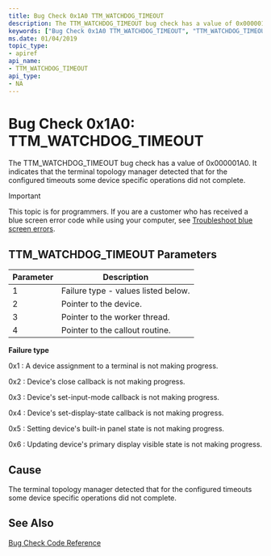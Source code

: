 ```yaml
---
title: Bug Check 0x1A0 TTM_WATCHDOG_TIMEOUT
description: The TTM_WATCHDOG_TIMEOUT bug check has a value of 0x000001A0. It indicates that the terminal topology manager detected that for the configured timeouts some device specific operations did not complete.
keywords: ["Bug Check 0x1A0 TTM_WATCHDOG_TIMEOUT", "TTM_WATCHDOG_TIMEOUT"]
ms.date: 01/04/2019
topic_type:
- apiref
api_name:
- TTM_WATCHDOG_TIMEOUT
api_type:
- NA
---
```


# Bug Check 0x1A0: TTM\_WATCHDOG\_TIMEOUT

The TTM\_WATCHDOG\_TIMEOUT bug check has a value of 0x000001A0. It indicates that the terminal topology manager detected that for the configured timeouts some device specific operations did not complete.

> [!IMPORTANT]
> This topic is for programmers. If you are a customer who has received a blue screen error code while using your computer, see [Troubleshoot blue screen errors](https://www.windows.com/stopcode).

 

## TTM\_WATCHDOG\_TIMEOUT Parameters

|Parameter|Description|
|--- |--- |
|1| Failure type - values listed below.|
|2| Pointer to the device. |
|3| Pointer to the worker thread.|
|4| Pointer to the callout routine. |

**Failure type**

0x1 : A device assignment to a terminal is not making progress.

0x2 : Device's close callback is not making progress.

0x3 : Device's set-input-mode callback is not making progress.

0x4 : Device's set-display-state callback is not making progress.

0x5 : Setting device's built-in panel state is not making progress.

0x6 : Updating device's primary display visible state is not making progress.

## Cause

The terminal topology manager detected that for the configured timeouts some device specific operations did not complete.


## See Also

[Bug Check Code Reference](bug-check-code-reference2.md)


